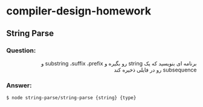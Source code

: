 # compiler-design-homework

## String Parse

### Question:
<p dir="rtl">برنامه ای بنویسید که یک <span dir="ltr">string</span> رو بگیره و <span dir="ltr">prefix</span>، <span dir="ltr">suffix</span>، <span dir="ltr">substring</span> و <span dir="ltr">subsequence</span> رو در فایلی ذخیره کند</p>

### Answer:
``$ node string-parse/string-parse {string} {type}``
